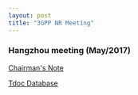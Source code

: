 ```yaml
---
layout: post
title: "3GPP NR Meeting"
---
```


### Hangzhou meeting (May/2017)

[Chairman's Note](chairman_may_2017.pdf)

[Tdoc Database](http://portal.3gpp.org/ngppapp/TdocList.aspx?meetingId=17065)




